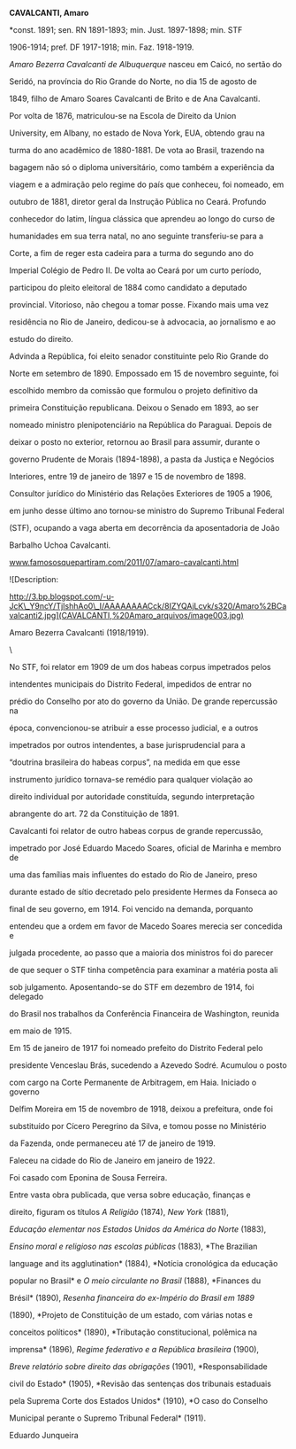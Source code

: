 **CAVALCANTI, Amaro**



\*const. 1891; sen. RN 1891-1893; min. Just. 1897-1898; min. STF

1906-1914; pref. DF 1917-1918; min. Faz. 1918-1919.



*Amaro Bezerra Cavalcanti de Albuquerque* nasceu em Caicó, no sertão do

Seridó, na província do Rio Grande do Norte, no dia 15 de agosto de

1849, filho de Amaro Soares Cavalcanti de Brito e de Ana Cavalcanti.



Por volta de 1876, matriculou-se na Escola de Direito da Union

University, em Albany, no estado de Nova York, EUA, obtendo grau na

turma do ano acadêmico de 1880-1881. De vota ao Brasil, trazendo na

bagagem não só o diploma universitário, como também a experiência da

viagem e a admiração pelo regime do país que conheceu, foi nomeado, em

outubro de 1881, diretor geral da Instrução Pública no Ceará. Profundo

conhecedor do latim, língua clássica que aprendeu ao longo do curso de

humanidades em sua terra natal, no ano seguinte transferiu-se para a

Corte, a fim de reger esta cadeira para a turma do segundo ano do

Imperial Colégio de Pedro II. De volta ao Ceará por um curto período,

participou do pleito eleitoral de 1884 como candidato a deputado

provincial. Vitorioso, não chegou a tomar posse. Fixando mais uma vez

residência no Rio de Janeiro, dedicou-se à advocacia, ao jornalismo e ao

estudo do direito.



Advinda a República, foi eleito senador constituinte pelo Rio Grande do

Norte em setembro de 1890. Empossado em 15 de novembro seguinte, foi

escolhido membro da comissão que formulou o projeto definitivo da

primeira Constituição republicana. Deixou o Senado em 1893, ao ser

nomeado ministro plenipotenciário na República do Paraguai. Depois de

deixar o posto no exterior, retornou ao Brasil para assumir, durante o

governo Prudente de Morais (1894-1898), a pasta da Justiça e Negócios

Interiores, entre 19 de janeiro de 1897 e 15 de novembro de 1898.

Consultor jurídico do Ministério das Relações Exteriores de 1905 a 1906,

em junho desse último ano tornou-se ministro do Supremo Tribunal Federal

(STF), ocupando a vaga aberta em decorrência da aposentadoria de João

Barbalho Uchoa Cavalcanti.



www.famososquepartiram.com/2011/07/amaro-cavalcanti.html



![Description:

http://3.bp.blogspot.com/-u-JcK\_Y9ncY/TjIshhAo0\_I/AAAAAAAACck/8IZYQAjLcvk/s320/Amaro%2BCavalcanti2.jpg](CAVALCANTI,%20Amaro_arquivos/image003.jpg)



Amaro Bezerra Cavalcanti (1918/1919).



\



No STF, foi relator em 1909 de um dos habeas corpus impetrados pelos

intendentes municipais do Distrito Federal, impedidos de entrar no

prédio do Conselho por ato do governo da União. De grande repercussão na

época, convencionou-se atribuir a esse processo judicial, e a outros

impetrados por outros intendentes, a base jurisprudencial para a

“doutrina brasileira do habeas corpus”, na medida em que esse

instrumento jurídico tornava-se remédio para qualquer violação ao

direito individual por autoridade constituída, segundo interpretação

abrangente do art. 72 da Constituição de 1891.



Cavalcanti foi relator de outro habeas corpus de grande repercussão,

impetrado por José Eduardo Macedo Soares, oficial de Marinha e membro de

uma das famílias mais influentes do estado do Rio de Janeiro, preso

durante estado de sítio decretado pelo presidente Hermes da Fonseca ao

final de seu governo, em 1914. Foi vencido na demanda, porquanto

entendeu que a ordem em favor de Macedo Soares merecia ser concedida e

julgada procedente, ao passo que a maioria dos ministros foi do parecer

de que sequer o STF tinha competência para examinar a matéria posta ali

sob julgamento. Aposentando-se do STF em dezembro de 1914, foi delegado

do Brasil nos trabalhos da Conferência Financeira de Washington, reunida

em maio de 1915.



Em 15 de janeiro de 1917 foi nomeado prefeito do Distrito Federal pelo

presidente Venceslau Brás, sucedendo a Azevedo Sodré. Acumulou o posto

com cargo na Corte Permanente de Arbitragem, em Haia. Iniciado o governo

Delfim Moreira em 15 de novembro de 1918, deixou a prefeitura, onde foi

substituído por Cícero Peregrino da Silva, e tomou posse no Ministério

da Fazenda, onde permaneceu até 17 de janeiro de 1919.



Faleceu na cidade do Rio de Janeiro em janeiro de 1922.



Foi casado com Eponina de Sousa Ferreira.



Entre vasta obra publicada, que versa sobre educação, finanças e

direito, figuram os títulos *A Religião* (1874), *New York* (1881),

*Educação elementar nos Estados Unidos da América do Norte* (1883),

*Ensino moral e religioso nas escolas públicas* (1883), *The Brazilian

language and its agglutination* (1884), *Notícia cronológica da educação

popular no Brasil* e *O meio circulante no Brasil* (1888), *Finances du

Brésil* (1890), *Resenha financeira do ex-Império do Brasil em 1889*

(1890), *Projeto de Constituição de um estado, com várias notas e

conceitos políticos* (1890), *Tributação constitucional, polêmica na

imprensa* (1896), *Regime federativo e a República brasileira* (1900),

*Breve relatório sobre direito das obrigações* (1901), *Responsabilidade

civil do Estado* (1905), *Revisão das sentenças dos tribunais estaduais

pela Suprema Corte dos Estados Unidos* (1910), *O caso do Conselho

Municipal perante o Supremo Tribunal Federal* (1911).



Eduardo Junqueira



